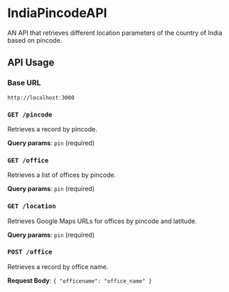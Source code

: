 # IndiaPincodeAPI

AN API that retrieves different location parameters of the country of India based on pincode.  

## API Usage

### **Base URL**
```
http://localhost:3000
```


### **`GET /pincode`**
Retrieves a record by pincode.

**Query params**: `pin` (required)


### **`GET /office`**
Retrieves a list of offices by pincode.

**Query params**: `pin` (required)


### **`GET /location`**
Retrieves Google Maps URLs for offices by pincode and latitude.

**Query params**: `pin` (required)


### **`POST /office`**
Retrieves a record by office name.

**Request Body**: `{ "officename": "office_name" }`

